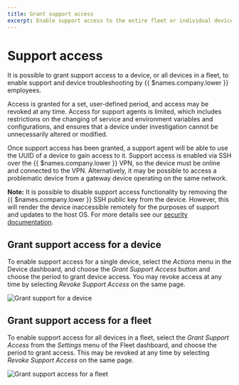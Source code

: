 ```yaml
---
title: Grant support access
excerpt: Enable support access to the entire fleet or individual devices for a set period
---
```


# Support access

It is possible to grant support access to a device, or all devices in a fleet, to enable support and device troubleshooting by {{ $names.company.lower }} employees.

Access is granted for a set, user-defined period, and access may be revoked at any time. Access for support agents is limited, which includes restrictions on the changing of service and environment variables and configurations, and ensures that a device under investigation cannot be unnecessarily altered or modified.

Once support access has been granted, a support agent will be able to use the UUID of a device to gain access to it. Support access is enabled via SSH over the {{ $names.company.lower }} VPN, so the device must be online and connected to the VPN. Alternatively, it may be possible to access a problematic device from a gateway device operating on the same network.

__Note:__ It is possible to disable support access functionality by removing the {{ $names.company.lower }} SSH public key from the device. However, this will render the device inaccessible remotely for the purposes of support and updates to the host OS. For more details see our [security documentation][security].

## Grant support access for a device

To enable support access for a single device, select the _Actions_ menu in the Device dashboard, and choose the _Grant Support Access_ button and choose the period to grant device access. You may revoke access at any time by selecting _Revoke Support Access_ on the same page.

![Grant support for a device](/img/common/support/enable-support-access-device.gif)

## Grant support access for a fleet

To enable support access for all devices in a fleet, select the _Grant Support Access_ from the _Settings_ menu of the Fleet dashboard, and choose the period to grant access. This may be revoked at any time by selecting _Revoke Support Access_ on the same page.

![Grant support access for a fleet](/img/common/support/enable-support-access-application.png)

[security]: /learn/welcome/security/#support-access
